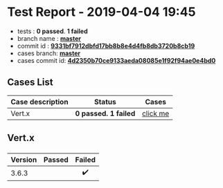 # Test Report - 2019-04-04 19:45

- tests  : **0 passed**. **1 failed**
- branch name : **[master](https://github.com/apache/incubator-skywalking/tree/master)**
- commit id : **[9331bf7912dbfd17bb8b8e4d4fb8db3720b8cb19](https://github.com/apache/incubator-skywalking/commit/9331bf7912dbfd17bb8b8e4d4fb8db3720b8cb19)**
- cases branch: **[master](https://github.com/SkywalkingTest/skywalking-autotest-scenarios/tree/master)**
- cases commit id: **[4d2350b70ce9133aeda08085e1f92f94ae0e4bd0](https://github.com/SkywalkingTest/skywalking-autotest-scenarios/commit/4d2350b70ce9133aeda08085e1f92f94ae0e4bd0)**

## Cases List

| Case description | Status | Cases|
|:-----|:-----:|:-----:|
|Vert.x| **0 passed. 1 failed**| [click me](#vert.x) |

## Vert.x

### 
|  Version     | Passed | Failed|
|:------------- |:-------:|:-----:|
| 3.6.3  | |:heavy_check_mark:|

